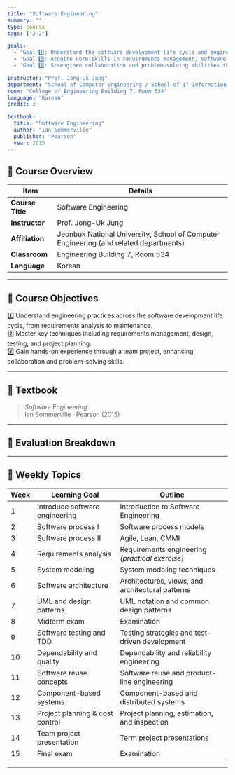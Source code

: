 ```yaml
---
title: "Software Engineering"
summary: ""
type: course
tags: ["2-2"]

goals:
  - "Goal 1️⃣: Understand the software development life cycle and engineering approaches, covering the full process from requirements to maintenance."
  - "Goal 2️⃣: Acquire core skills in requirements management, software design, testing, and project management."
  - "Goal 3️⃣: Strengthen collaboration and problem-solving abilities through a team project that mirrors real-world development."

instructor: "Prof. Jong-Uk Jung"
department: "School of Computer Engineering / School of IT Information Engineering / School of Intelligent IT Engineering / School of Computer & Artificial Intelligence, JBNU"
room: "College of Engineering Building 7, Room 534"
language: "Korean"
credit: 3

textbook:
  title: "Software Engineering"
  author: "Ian Sommerville"
  publisher: "Pearson"
  year: 2015
---
```


<!--more-->

## 📘 Course Overview

| Item | Details |
|------|---------|
| **Course Title** | Software Engineering |
| **Instructor** | Prof. Jong-Uk Jung |
| **Affiliation** | Jeonbuk National University, School of Computer Engineering (and related departments) |
| **Classroom** | Engineering Building 7, Room 534 |
| **Language** | Korean |

---

## 🎯 Course Objectives

1️⃣ Understand engineering practices across the software development life cycle, from requirements analysis to maintenance.  
2️⃣ Master key techniques including requirements management, design, testing, and project planning.  
3️⃣ Gain hands-on experience through a team project, enhancing collaboration and problem-solving skills.

---

## 📖 Textbook

> *Software Engineering*  
> Ian Sommerville · Pearson (2015)

---

## 🧮 Evaluation Breakdown

<canvas id="evaluationChart" width="400" height="400"></canvas>

<script src="https://cdn.jsdelivr.net/npm/chart.js"></script>
<script>
const ctx = document.getElementById('evaluationChart');
new Chart(ctx, {
  type: 'pie',
  data: {
    labels: ['Midterm Exam', 'Final Exam', 'Attendance', 'Assignments', 'Team Project'],
    datasets: [{
      data: [25, 25, 10, 10, 30],
      backgroundColor: ['#9ad0f5', '#ffb7b2', '#ffdac1', '#b5ead7', '#c7ceea'],
      borderColor: '#222',
      borderWidth: 2
    }]
  },
  options: {
    plugins: {
      legend: {
        position: 'bottom',
        labels: { color: '#ddd', font: { size: 14 } }
      }
    }
  }
});
</script>

---

## 📆 Weekly Topics

| Week | Learning Goal | Outline |
|------|---------------|---------|
| 1 | Introduce software engineering | Introduction to Software Engineering |
| 2 | Software process I | Software process models |
| 3 | Software process II | Agile, Lean, CMMI |
| 4 | Requirements analysis | Requirements engineering *(practical exercise)* |
| 5 | System modeling | System modeling techniques |
| 6 | Software architecture | Architectures, views, and architectural patterns |
| 7 | UML and design patterns | UML notation and common design patterns |
| 8 | Midterm exam | Examination |
| 9 | Software testing and TDD | Testing strategies and test-driven development |
| 10 | Dependability and quality | Dependability and reliability engineering |
| 11 | Software reuse concepts | Software reuse and product-line engineering |
| 12 | Component-based systems | Component-based and distributed systems |
| 13 | Project planning & cost control | Project planning, estimation, and inspection |
| 14 | Team project presentation | Term project presentations |
| 15 | Final exam | Examination |

---

